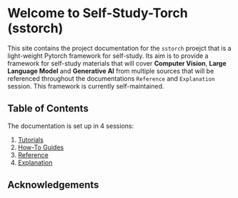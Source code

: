 # Welcome to Self-Study-Torch (sstorch)

This site contains the project documentation for the `sstorch` proejct that is a light-weight Pytorch framework for self-study. Its aim is to provide a framework for self-study materials that will cover **Computer Vision**, **Large Language Model** and **Generative AI** from multiple sources that will be referenced throughout the documentations `Reference` and `Explanation` session. This framework is currently self-maintained.


## Table of Contents

The documentation is set up in 4 sessions:

1. [Tutorials](tutorials.md)
2. [How-To Guides](how-to-guides.md)
3. [Reference](reference.md)
4. [Explanation](explanation.md)

## Acknowledgements


